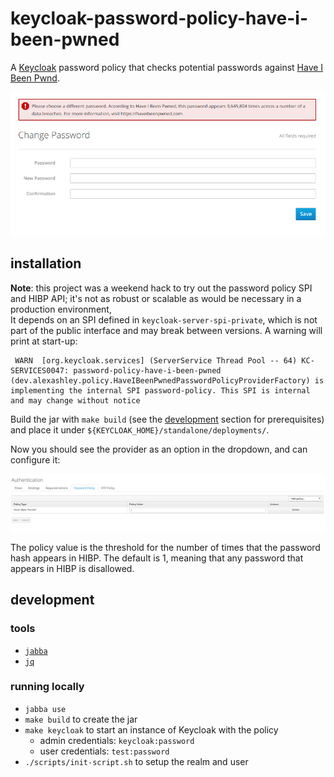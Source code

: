 # keycloak-password-policy-have-i-been-pwned

A [Keycloak](https://www.keycloak.org/) password policy that checks potential passwords against [Have I Been Pwnd](https://haveibeenpwned.com).

![account password reset page][policy-message]

## installation

**Note**: this project was a weekend hack to try out the password policy SPI and HIBP API; it's not as robust or scalable as would be necessary in a production environment,  
It depends on an SPI defined in `keycloak-server-spi-private`, which is not part of the public interface and may break between versions. A warning will print at start-up:

```shell
 WARN  [org.keycloak.services] (ServerService Thread Pool -- 64) KC-SERVICES0047: password-policy-have-i-been-pwned (dev.alexashley.policy.HaveIBeenPwnedPasswordPolicyProviderFactory) is implementing the internal SPI password-policy. This SPI is internal and may change without notice
```


Build the jar with `make build` (see the [development](#development) section for prerequisites) and place it under `${KEYCLOAK_HOME}/standalone/deployments/`.

Now you should see the provider as an option in the dropdown, and can configure it:

![policy config][policy-config]

The policy value is the threshold for the number of times that the password hash appears in HIBP. The default is 1, meaning that any password that appears in HIBP is disallowed.

## development

### tools

- [`jabba`](https://github.com/shyiko/jabba)
- [`jq`](https://stedolan.github.io/jq/)

### running locally

- `jabba use`
- `make build` to create the jar
- `make keycloak` to start an instance of Keycloak with the policy
    - admin credentials: `keycloak:password`
    - user credentials: `test:password`
- `./scripts/init-script.sh` to setup the realm and user

[policy-message]: ./images/pwned.png "Account password reset page policy message"
[policy-config]: ./images/policy-config.png "Policy setup and config"
